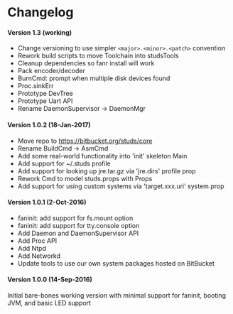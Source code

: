 # **Changelog**

#### **Version 1.3 (working)**
- Change versioning to use simpler `<major>.<minor>.<patch>` convention
- Rework build scripts to move Toolchain into studsTools
- Cleanup dependencies so fanr install will work
- Pack encoder/decoder
- BurnCmd: prompt when multiple disk devices found
- Proc.sinkErr
- Prototype DevTree
- Prototype Uart API
- Rename DaemonSupervisor -> DaemonMgr

#### **Version 1.0.2 (18-Jan-2017)**
- Move repo to https://bitbucket.org/studs/core
- Rename BuildCmd -> AsmCmd
- Add some real-world functionality into 'init' skeleton Main
- Add support for ~/.studs profile
- Add support for looking up jre.tar.gz via 'jre.dirs' profile prop
- Rework Cmd to model studs.props with Props
- Add support for using custom systems via 'target.xxx.uri' system.prop

#### **Version 1.0.1 (2-Oct-2016)**
- faninit: add support for fs.mount option
- faninit: add support for tty.console option
- Add Daemon and DaemonSupervisor API
- Add Proc API
- Add Ntpd
- Add Networkd
- Update tools to use our own system packages hosted on BitBucket

#### **Version 1.0.0 (14-Sep-2016)**
Initial bare-bones working version with minimal support
for faninit, booting JVM, and basic LED support